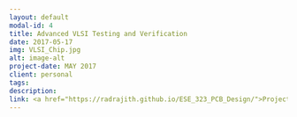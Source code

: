 ```yaml
---
layout: default
modal-id: 4
title: Advanced VLSI Testing and Verification
date: 2017-05-17
img: VLSI_Chip.jpg
alt: image-alt
project-date: MAY 2017
client: personal
tags:
description:
link: <a href="https://radrajith.github.io/ESE_323_PCB_Design/">Project website
---
```

